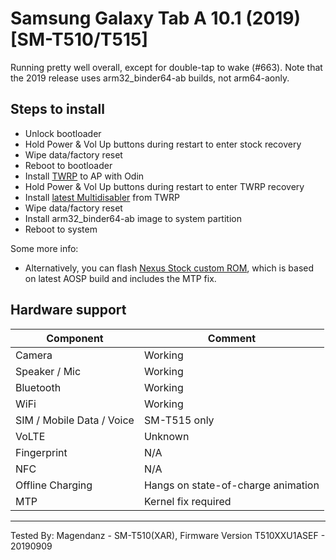 # Samsung Galaxy Tab A 10.1 (2019) [SM-T510/T515]

Running pretty well overall, except for double-tap to wake (#663).  Note that the 2019 release uses arm32_binder64-ab builds, not arm64-aonly. 

## Steps to install

* Unlock bootloader
* Hold Power & Vol Up buttons during restart to enter stock recovery
* Wipe data/factory reset
* Reboot to bootloader
* Install [TWRP](https://forum.xda-developers.com/galaxy-tab-a/development/recovery-twrp-3-3-1-2019-galaxy-tab-10-1-t3934805) to AP with Odin
* Hold Power & Vol Up buttons during restart to enter TWRP recovery
* Install [latest Multidisabler](https://forum.xda-developers.com/galaxy-tab-a/development/sm-t510-t515-multidisabler-encryption-t3963020) from TWRP
* Wipe data/factory reset
* Install arm32_binder64-ab image to system partition
* Reboot to system

Some more info:
* Alternatively, you can flash [Nexus Stock custom ROM](https://forum.xda-developers.com/galaxy-tab-a/development/rom-nexus-stock-2019-galaxy-tab-10-1-t3944222), which is based on latest AOSP build and includes the MTP fix.

## Hardware support

| Component                 |      Comment                                              |
|---------------------------|-----------------------------------------------------------|
| Camera                    | Working                                                   |
| Speaker / Mic             | Working                                                   |
| Bluetooth                 | Working                                                   |
| WiFi                      | Working                                                   |
| SIM / Mobile Data / Voice | SM-T515 only                                              |
| VoLTE                     | Unknown                                                   |
| Fingerprint               | N/A                                                       |
| NFC                       | N/A                                                       |
| Offline Charging          | Hangs on state-of-charge animation                        |
| MTP                       | Kernel fix required                                       |
---

Tested By: Magendanz - SM-T510(XAR), Firmware Version T510XXU1ASEF - 20190909